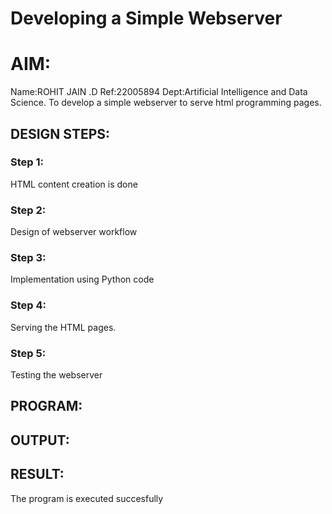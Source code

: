 # Developing a Simple Webserver

# AIM:

Name:ROHIT JAIN .D
Ref:22005894
Dept:Artificial Intelligence and Data Science.
To develop a simple webserver to serve html programming pages.

## DESIGN STEPS:

### Step 1:

HTML content creation is done

### Step 2:

Design of webserver workflow

### Step 3:

Implementation using Python code

### Step 4:

Serving the HTML pages.

### Step 5:

Testing the webserver

## PROGRAM:  


## OUTPUT:

## RESULT:
The program is executed succesfully
